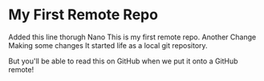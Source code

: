# My First Remote Repo
Added this line thorugh Nano
This is my first remote repo.
Another Change
Making some changes
It started life as a local git repository.

But you'll be able to read this on GitHub when we put it onto a GitHub remote!
